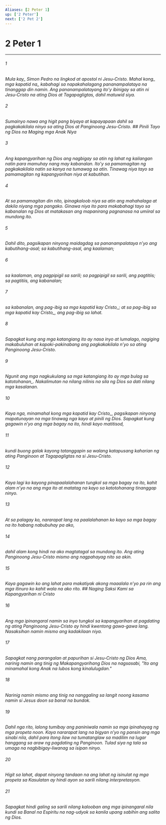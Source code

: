 ```yaml
---
Aliases: [2 Peter 1]
up: ['2 Peter']
next: ['2 Pet 2']
---
```

# 2 Peter 1

***






















###### 1 










<i class="trans-change">Mula kay_ Simon Pedro na lingkod at apostol ni Jesu-Cristo. <i class="trans-change">Mahal kong_ mga <i class="trans-change">kapatid na_ kabahagi sa napakahalagang pananampalataya na tinanggap din namin. Ang pananampalatayang itoʼy ibinigay sa atin ni Jesu-Cristo na ating Dios at Tagapagligtas, dahil matuwid siya. 





















###### 2 










Sumainyo nawa ang higit pang biyaya at kapayapaan dahil sa pagkakakilala ninyo sa ating Dios at Panginoong Jesu-Cristo. ## Pinili Tayo ng Dios na Maging mga Anak Niya 





















###### 3 










Ang kapangyarihan ng Dios ang nagbigay sa atin ng lahat ng kailangan natin para mamuhay nang may kabanalan. Itoʼy sa pamamagitan ng pagkakakilala natin sa kanya na tumawag sa atin. Tinawag niya tayo sa pamamagitan ng kapangyarihan niya at kabutihan. 





















###### 4 










At sa pamamagitan din nito, ipinagkaloob niya sa atin ang mahahalaga at dakila niyang mga pangako. Ginawa niya ito para makabahagi tayo sa kabanalan ng Dios at matakasan ang mapanirang pagnanasa na umiiral sa mundong ito. 





















###### 5 










Dahil dito, pagsikapan ninyong maidagdag sa pananampalataya nʼyo ang kabutihang-asal; sa kabutihang-asal, ang kaalaman; 





















###### 6 










sa kaalaman, ang pagpipigil sa sarili; sa pagpipigil sa sarili, ang pagtitiis; sa pagtitiis, ang kabanalan; 





















###### 7 










sa kabanalan, ang pag-ibig sa mga kapatid <i class="trans-change">kay Cristo_; at sa pag-ibig sa mga kapatid <i class="trans-change">kay Cristo_, ang pag-ibig sa lahat. 





















###### 8 










Sapagkat kung ang mga katangiang ito ay nasa inyo at lumalago, nagiging makabuluhan at kapaki-pakinabang ang pagkakakilala nʼyo sa ating Panginoong Jesu-Cristo. 





















###### 9 










Ngunit ang mga nagkukulang sa mga katangiang ito ay mga bulag <i class="trans-change">sa katotohanan_. Nakalimutan na nilang nilinis na sila ng Dios sa dati nilang mga kasalanan. 





















###### 10 










Kaya nga, minamahal kong mga kapatid <i class="trans-change">kay Cristo_, pagsikapan ninyong mapatunayan na mga tinawag nga kayo at pinili ng Dios. Sapagkat kung gagawin nʼyo ang mga bagay na ito, hindi kayo matitisod, 





















###### 11 










kundi buong galak kayong tatanggapin sa walang katapusang kaharian ng ating Panginoon at Tagapagligtas na si Jesu-Cristo. 





















###### 12 










Kaya lagi ko kayong pinapaalalahanan tungkol sa mga bagay na ito, kahit alam nʼyo na ang mga ito at matatag na kayo sa katotohanang tinanggap ninyo. 





















###### 13 










At sa palagay ko, nararapat lang na paalalahanan ko kayo sa mga bagay na ito habang nabubuhay pa ako, 





















###### 14 










dahil alam kong hindi na ako magtatagal sa mundong ito. Ang ating Panginoong Jesu-Cristo mismo ang nagpahayag nito sa akin. 





















###### 15 










Kaya gagawin ko ang lahat para makatiyak akong maaalala nʼyo pa rin ang mga itinuro ko kahit wala na ako rito. ## Naging Saksi Kami sa Kapangyarihan ni Cristo 





















###### 16 










Ang mga ipinangaral namin sa inyo tungkol sa kapangyarihan at pagdating ng ating Panginoong Jesu-Cristo ay hindi kwentong gawa-gawa lang. Nasaksihan namin mismo ang kadakilaan niya. 





















###### 17 










Sapagkat nang parangalan at papurihan si Jesu-Cristo ng Dios Ama, narinig namin ang tinig ng Makapangyarihang Dios na nagsasabi, "Ito ang minamahal kong Anak na lubos kong kinalulugdan." 





















###### 18 










Narinig namin mismo ang tinig na nanggaling sa langit noong kasama namin si Jesus doon sa banal na bundok. 





















###### 19 










Dahil nga rito, lalong tumibay ang paniniwala namin sa mga ipinahayag ng mga propeta noon. Kaya nararapat lang na bigyan nʼyo ng pansin ang mga sinabi nila, dahil para itong ilaw na tumatanglaw sa madilim na lugar hanggang sa araw ng pagdating ng Panginoon. Tulad siya ng tala sa umaga na nagbibigay-liwanag sa isipan ninyo. 





















###### 20 










Higit sa lahat, dapat ninyong tandaan na ang lahat ng isinulat ng mga propeta sa Kasulatan ay hindi ayon sa sarili nilang interpretasyon. 





















###### 21 










Sapagkat hindi galing sa sarili nilang kalooban ang mga ipinangaral nila kundi sa Banal na Espiritu na nag-udyok sa kanila upang sabihin ang salita ng Dios.
